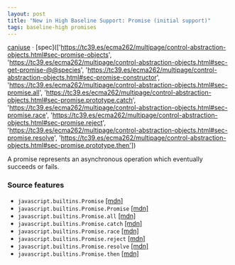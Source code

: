 ```yaml
---
layout: post
title: "New in High Baseline Support: Promise (initial support)"
tags: baseline-high promises
---
```


[caniuse](https://caniuse.com/?search=promise) · [spec](['https://tc39.es/ecma262/multipage/control-abstraction-objects.html#sec-promise-objects', 'https://tc39.es/ecma262/multipage/control-abstraction-objects.html#sec-get-promise-@@species', 'https://tc39.es/ecma262/multipage/control-abstraction-objects.html#sec-promise-constructor', 'https://tc39.es/ecma262/multipage/control-abstraction-objects.html#sec-promise.all', 'https://tc39.es/ecma262/multipage/control-abstraction-objects.html#sec-promise.prototype.catch', 'https://tc39.es/ecma262/multipage/control-abstraction-objects.html#sec-promise.race', 'https://tc39.es/ecma262/multipage/control-abstraction-objects.html#sec-promise.reject', 'https://tc39.es/ecma262/multipage/control-abstraction-objects.html#sec-promise.resolve', 'https://tc39.es/ecma262/multipage/control-abstraction-objects.html#sec-promise.prototype.then'])

A promise represents an asynchronous operation which eventually succeeds or fails.

### Source features

- ``javascript.builtins.Promise`` [[mdn]](https://developer.mozilla.org/en-US/search?q=javascript.builtins.Promise)
- ``javascript.builtins.Promise.Promise`` [[mdn]](https://developer.mozilla.org/en-US/search?q=javascript.builtins.Promise.Promise)
- ``javascript.builtins.Promise.all`` [[mdn]](https://developer.mozilla.org/en-US/search?q=javascript.builtins.Promise.all)
- ``javascript.builtins.Promise.catch`` [[mdn]](https://developer.mozilla.org/en-US/search?q=javascript.builtins.Promise.catch)
- ``javascript.builtins.Promise.race`` [[mdn]](https://developer.mozilla.org/en-US/search?q=javascript.builtins.Promise.race)
- ``javascript.builtins.Promise.reject`` [[mdn]](https://developer.mozilla.org/en-US/search?q=javascript.builtins.Promise.reject)
- ``javascript.builtins.Promise.resolve`` [[mdn]](https://developer.mozilla.org/en-US/search?q=javascript.builtins.Promise.resolve)
- ``javascript.builtins.Promise.then`` [[mdn]](https://developer.mozilla.org/en-US/search?q=javascript.builtins.Promise.then)
